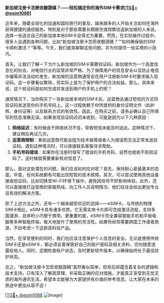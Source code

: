 **新加坡注册卡怎麽收驗證碼？——轻松搞定你的海外SIM卡需求[[TG💪+ @esim1088](https://t.me/s/esim1088)]**

近年来，随着全球化的加速和国际旅行的普及，越来越多的人开始关注如何在海外获得便捷的通信服务。特别是对于那些需要长期居住或频繁往返新加坡的人来说，选择一张适合自己的新加坡本地SIM卡显得尤为重要。然而，在实际操作过程中，很多人会遇到各种问题，比如“新加坡注册卡怎麽收驗證碼？”“如何确保我的SIM卡顺利激活？”等等。今天，我们就来聊聊这些问题，并为你提供一些实用的小技巧。

首先，让我们了解一下为什么新加坡的SIM卡需要验证码。新加坡作为一个高度信息化的社会，对电信行业的监管非常严格。为了保障用户的信息安全以及防止电信诈骗等非法活动的发生，新加坡的运营商通常会在用户注册新SIM卡时要求输入验证码。这一步骤看似繁琐，但实际上是为了保护用户的合法权益。那么，具体来说，这个验证码是如何生成并发送到用户的手机上的呢？

通常情况下，当你购买了一张新加坡本地的SIM卡后，运营商会通过短信的方式将验证码发送至你的手机号码上。这一过程依赖于你所提供的身份证明文件（如护照、身份证等）以及联系方式的有效性。因此，在购买之前，请务必确认自己所填写的信息准确无误。如果发现验证码迟迟未收到，可能是因为以下几种原因：

1. **网络延迟**：有时候由于网络状况不佳，导致短信未能及时送达。这种情况下，建议稍后再试几次。
2. **运营商限制**：某些运营商可能会因为技术故障或者人为错误而无法正常发送验证码。遇到这种情况时，可以直接联系客服寻求帮助。
3. **手机号码错误**：如果你在注册时填写了错误的手机号码，自然也就收不到验证码了。这时候就需要重新核对信息了。

那么，面对这些潜在的问题，我们应该如何应对呢？首先，保持耐心是最基本的态度。毕竟，任何系统都有可能出现短暂的技术故障。其次，可以尝试使用其他设备接收验证码，比如切换至Wi-Fi环境下操作，避免因信号不好影响体验。此外，还可以直接拨打运营商的客服热线，向工作人员说明情况，他们往往会给出更加专业且有效的解决方案。

除了上述方法之外，还有一个越来越受欢迎的选择——eSIM卡。与传统的物理SIM卡相比，eSIM卡具有诸多优势。它无需实体卡片即可完成激活流程，支持多国漫游，且体积小巧便于携带。更重要的是，eSIM卡完全兼容智能手机和平板电脑等多种智能终端，极大地提升了使用的灵活性。如果你经常需要跨国工作或者旅游，不妨考虑一下这款高科技产品。

当然，在享受便利的同时，我们也应该注意保护个人信息的安全。无论是使用传统SIM卡还是eSIM卡，都必须妥善保管好自己的账户密码及相关资料，切勿随意透露给他人。同时，定期检查账户状态，及时更新软件版本，以确保始终处于最佳防护状态。

总之，“新加坡注册卡怎麽收驗證碼”虽然看似简单，但背后却蕴含着复杂的逻辑和技术支持。只有深入了解其原理，并采取正确的应对措施，才能真正享受到无忧无虑的海外通讯生活。希望本文能够为大家提供有价值的参考信息，让大家在未来的旅途中更加从容不迫！

[[TG💪+ @esim1088](https://t.me/s/esim1088) ![Image](https://i.postimg.cc/4NQfJmqS/Snipaste-2025-05-13-00-14-12.png)]